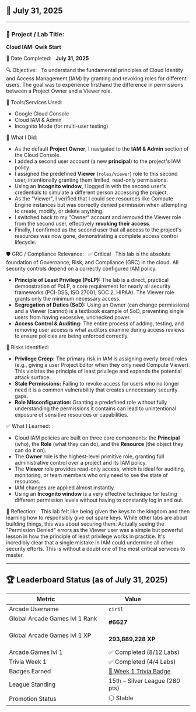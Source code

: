 ## 📅 July 31, 2025

---

### 🧩 Project / Lab Title:
**Cloud IAM: Qwik Start**

📆 Date Completed:  
**July 31, 2025**

🔍 Objective:  
To understand the fundamental principles of Cloud Identity and Access Management (IAM) by granting and revoking roles for different users. The goal was to experience firsthand the difference in permissions between a Project Owner and a Viewer role.

🔧 Tools/Services Used:
- Google Cloud Console
- Cloud IAM & Admin
- Incognito Mode (for multi-user testing)

🧠 What I Did:
- As the default **Project Owner**, I navigated to the **IAM & Admin** section of the Cloud Console.
- I added a second user account (a new **principal**) to the project's IAM policy.
- I assigned the predefined **Viewer** (`roles/viewer`) role to this second user, intentionally granting them limited, read-only permissions.
- Using an **Incognito window**, I logged in with the second user's credentials to simulate a different person accessing the project.
- As the "Viewer", I verified that I could see resources like Compute Engine instances but was correctly denied permission when attempting to create, modify, or delete anything.
- I switched back to my "Owner" account and removed the Viewer role from the second user, effectively **revoking their access**.
- Finally, I confirmed as the second user that all access to the project's resources was now gone, demonstrating a complete access control lifecycle.

🛡️ GRC / Compliance Relevance:  
✅ Critical  
This lab is the absolute foundation of Governance, Risk, and Compliance (GRC) in the cloud. All security controls depend on a correctly configured IAM policy.
- **Principle of Least Privilege (PoLP):** The lab is a direct, practical demonstration of PoLP, a core requirement for nearly all security frameworks (PCI-DSS, ISO 27001, SOC 2, HIPAA). The Viewer role grants only the minimum necessary access.
- **Segregation of Duties (SoD):** Using an Owner (can change permissions) and a Viewer (cannot) is a textbook example of SoD, preventing single users from having excessive, unchecked power.
- **Access Control & Auditing:** The entire process of adding, testing, and removing user access is what auditors examine during access reviews to ensure policies are being enforced correctly.

🚩 Risks Identified:  
- **Privilege Creep:** The primary risk in IAM is assigning overly broad roles (e.g., giving a user Project Editor when they only need Compute Viewer). This violates the principle of least privilege and expands the potential attack surface.
- **Stale Permissions:** Failing to revoke access for users who no longer need it is a common vulnerability that creates unnecessary security gaps.
- **Role Misconfiguration:** Granting a predefined role without fully understanding the permissions it contains can lead to unintentional exposure of sensitive resources or capabilities.

✅ What I Learned:
- Cloud IAM policies are built on three core components: the **Principal** (who), the **Role** (what they can do), and the **Resource** (the object they can do it on).
- The **Owner** role is the highest-level primitive role, granting full administrative control over a project and its IAM policy.
- The **Viewer** role provides read-only access, which is ideal for auditing, monitoring, or team members who only need to see the state of resources.
- IAM changes are applied almost instantly.
- Using an **Incognito window** is a very effective technique for testing different permission levels without having to constantly log in and out.

💭 Reflection:  
This lab felt like being given the keys to the kingdom and then learning how to responsibly give out spare keys. While other labs are about building things, this was about securing them. Actually seeing the "Permission Denied" errors as the Viewer user was a simple but powerful lesson in how the principle of least privilege works in practice. It's incredibly clear that a single mistake in IAM could undermine all other security efforts. This is without a doubt one of the most critical services to master.

---

## 🏆 Leaderboard Status (as of July 31, 2025)

| Metric              | Value                    |
|---------------------|--------------------------|
| Arcade Username     | `ciril`                  |
| Global Arcade Games lvl 1 Rank         | **#6627**                 |
| Global Arcade Games lvl 1 XP           | **293,889,228 XP**      |
| Arcade Games lvl 1       | ✅ Completed (8/12 Labs)  |
| Trivia Week 1       | ✅ Completed (4/4 Labs)  |
| Badges Earned       | [🏅 Week 1 Trivia Badge](https://www.cloudskillsboost.google/public_profiles/c8fd48a4-987d-4216-9635-d49fa00793da/badges/17140064)   |
| League Standing     | 15th – Silver League (280 pts)|
| Promotion Status    | ⚪️ Stable                |
